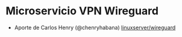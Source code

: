 # Microservicio  VPN Wireguard

* Aporte de Carlos Henry (@chenryhabana)
 [linuxserver/wireguard](./linuxserver-wireguard)
 
